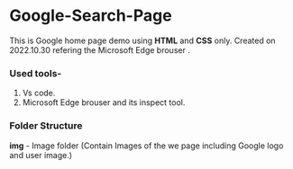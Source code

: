 # Google-Search-Page

This is Google home page demo using __HTML__ and __CSS__ only.
Created on 2022.10.30 refering the Microsoft Edge brouser .

### Used tools-
1. Vs code.
2. Microsoft Edge brouser and its inspect tool.


### Folder Structure
**img** - Image folder (Contain Images of the we page including Google logo and user image.)
 
